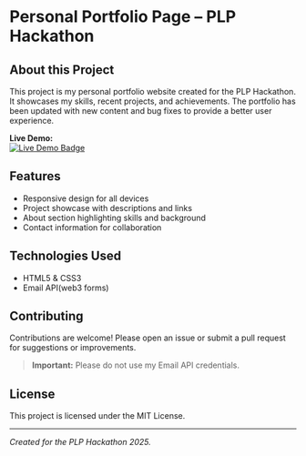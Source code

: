 # Personal Portfolio Page – PLP Hackathon

## About this Project

This project is my personal portfolio website created for the PLP Hackathon. It showcases my skills, recent projects, and achievements. The portfolio has been updated with new content and bug fixes to provide a better user experience.

**Live Demo:**  
<a href="https://plphackath0n.netlify.app/" target="_blank">
  <img src="https://img.shields.io/badge/Visit%20Site-Live-blue?style=for-the-badge" alt="Live Demo Badge"/>
</a>


## Features

- Responsive design for all devices
- Project showcase with descriptions and links
- About section highlighting skills and background
- Contact information for collaboration

## Technologies Used

- HTML5 & CSS3
- Email API(web3 forms)

## Contributing

Contributions are welcome! Please open an issue or submit a pull request for suggestions or improvements.

> **Important:** Please do not use my Email API credentials.

## License

This project is licensed under the MIT License.

---

*Created for the PLP Hackathon 2025.*
